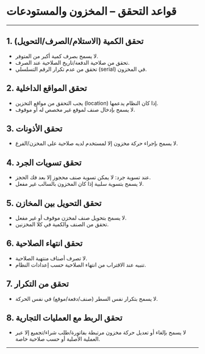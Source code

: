 # قواعد التحقق – المخزون والمستودعات

---

## 1. تحقق الكمية (الاستلام/الصرف/التحويل)
- لا يسمح بصرف كمية أكبر من المتوفر.
- تحقق من صلاحية الدفعة/تاريخ الصلاحية عند الصرف.
- تحقق من عدم تكرار الرقم التسلسلي (serial) في المخزون.

## 2. تحقق المواقع الداخلية
- يجب التحقق من مواقع التخزين (location) إذا كان النظام يدعمها.
- لا يسمح بإدخال صنف لموقع غير مخصص له أو موقوف.

## 3. تحقق الأذونات
- لا يسمح بإجراء حركة مخزون إلا لمستخدم لديه صلاحية على المخزن/الفرع.

## 4. تحقق تسويات الجرد
- عند تسوية جرد: لا يمكن تسوية صنف محجوز إلا بعد فك الحجز.
- لا يسمح بتسوية سلبية إذا كان المخزون بالسالب غير مفعل.

## 5. تحقق التحويل بين المخازن
- لا يسمح بتحويل صنف لمخزن موقوف أو غير مفعل.
- تحقق من الصنف والكمية في كلا المخزنين.

## 6. تحقق انتهاء الصلاحية
- لا تصرف أصناف منتهية الصلاحية.
- تنبيه عند الاقتراب من انتهاء الصلاحية حسب إعدادات النظام.

## 7. تحقق من التكرار
- لا يسمح بتكرار نفس السطر (صنف/دفعة/موقع) في نفس الحركة.

## 8. تحقق الربط مع العمليات التجارية
- لا يسمح بإلغاء أو تعديل حركة مخزون مرتبطة بفاتورة/طلب شراء/تجميع إلا عبر العملية الأصلية أو حسب صلاحية خاصة.

---